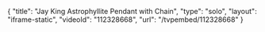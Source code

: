 {
    "title": "Jay King Astrophyllite Pendant with Chain",
    "type": "solo",
    "layout": "iframe-static",
    "videoId": "112328668",
    "url": "\/tvpembed\/112328668"
}